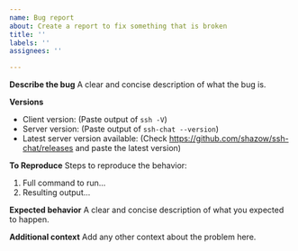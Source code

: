 ```yaml
---
name: Bug report
about: Create a report to fix something that is broken
title: ''
labels: ''
assignees: ''

---
```


**Describe the bug**
A clear and concise description of what the bug is.

**Versions**
 - Client version: (Paste output of `ssh -V`)
 - Server version: (Paste output of `ssh-chat --version`)
 - Latest server version available: (Check https://github.com/shazow/ssh-chat/releases and paste the latest version)

**To Reproduce**
Steps to reproduce the behavior:
1. Full command to run...
2. Resulting output...

**Expected behavior**
A clear and concise description of what you expected to happen.

**Additional context**
Add any other context about the problem here.
